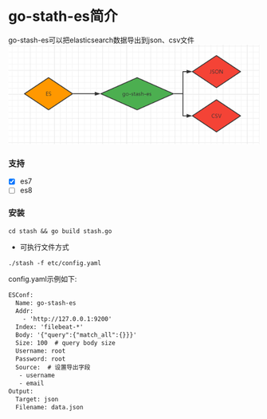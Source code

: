 # go-stath-es简介
go-stash-es可以把elasticsearch数据导出到json、csv文件
![go-stash-es](doc/flow.png)

### 支持
 - [x] es7
 - [ ] es8

### 安装
```
cd stash && go build stash.go
```

- 可执行文件方式
```shell
./stash -f etc/config.yaml
```

config.yaml示例如下:
```
ESConf:
  Name: go-stash-es
  Addr:
    - 'http://127.0.0.1:9200'
  Index: 'filebeat-*'
  Body: '{"query":{"match_all":{}}}'
  Size: 100  # query body size
  Username: root
  Password: root
  Source:  # 设置导出字段
   - username
   - email
Output:
  Target: json
  Filename: data.json
```